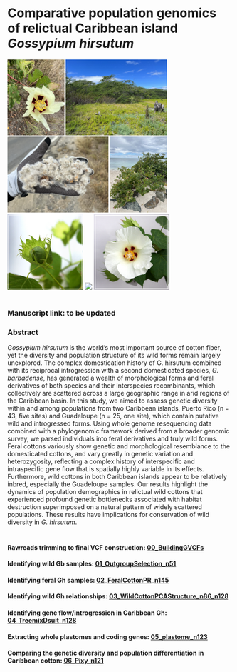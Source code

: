 # Comparative population genomics of relictual Caribbean island *Gossypium hirsutum*

<p float="left">
  <img src="Supplementary/Cabo Rojo flower.JPEG" height="170" />
  <img src="Supplementary/Cabo Rojo population typical view.JPEG" height="170" /> 
  <img src="Supplementary/Cabo Rojo seeds and fibers 1.JPEG" height="170" /> 
  <img src="Supplementary/PR325 Salinas Providencia Population 11.JPEG" height="170" /> 
  <br>
	<img src="Supplementary/YUC_boll.jpg" height="170" />
	<img src="Supplementary/YUC_buds copy.jpg" height="170" /> 
	<img src="Supplementary/YUC_flower.jpg" height="170" /> 
</p>

#
### Manuscript link: to be updated
### Abstract 
*Gossypium hirsutum* is the world’s most important source of cotton fiber, yet the diversity and population structure of its wild forms remain largely unexplored. The complex domestication history of G. hirsutum combined with its reciprocal introgression with a second domesticated species, *G. barbadense*, has generated a wealth of morphological forms and feral derivatives of both species and their interspecies recombinants, which collectively are scattered across a large geographic range in arid regions of the Caribbean basin. In this study, we aimed to assess genetic diversity within and among populations from two Caribbean islands, Puerto Rico (n = 43, five sites) and Guadeloupe (n = 25, one site), which contain putative wild and introgressed forms. Using whole genome resequencing data combined with a phylogenomic framework derived from a broader genomic survey, we parsed individuals into feral derivatives and truly wild forms. Feral cottons variously show genetic and morphological resemblance to the domesticated cottons, and vary greatly in genetic variation and heterozygosity, reflecting a complex history of interspecific and intraspecific gene flow that is spatially highly variable in its effects. Furthermore, wild cottons in both Caribbean islands appear to be relatively inbred, especially the Guadeloupe samples. Our results highlight the dynamics of population demographics in relictual wild cottons that experienced profound genetic bottlenecks associated with habitat destruction superimposed on a natural pattern of widely scattered populations. These results have implications for conservation of wild diversity in *G. hirsutum*. 

#
#### Rawreads trimming to final VCF construction: [00_BuildingGVCFs](https://github.com/Wendellab/CaribbeanAD1/tree/main/00_BuildingGVCFs)

#### Identifying wild Gb samples: [01_OutgroupSelection_n51](https://github.com/Wendellab/CaribbeanAD1/tree/main/01_OutgroupSelection_n51)

#### Identifying feral Gh samples: [02_FeralCottonPR_n145](https://github.com/Wendellab/CaribbeanAD1/tree/main/02_FeralCottonPR_n145)

#### Identifying wild Gh relationships: [03_WildCottonPCAStructure_n86_n128](https://github.com/Wendellab/CaribbeanAD1/tree/main/03_WildCottonPCAStructure_n86_n128)

#### Identifying gene flow/introgression in Caribbean Gh: [04_TreemixDsuit_n128](https://github.com/Wendellab/CaribbeanAD1/tree/main/04_TreemixDsuit_n128)

#### Extracting whole plastomes and coding genes: [05_plastome_n123](https://github.com/Wendellab/CaribbeanAD1/tree/main/05_plastome_n123)

#### Comparing the genetic diversity and population differentiation in Caribbean cotton: [06_Pixy_n121](https://github.com/Wendellab/CaribbeanAD1/tree/main/06_Pixy_n121)


